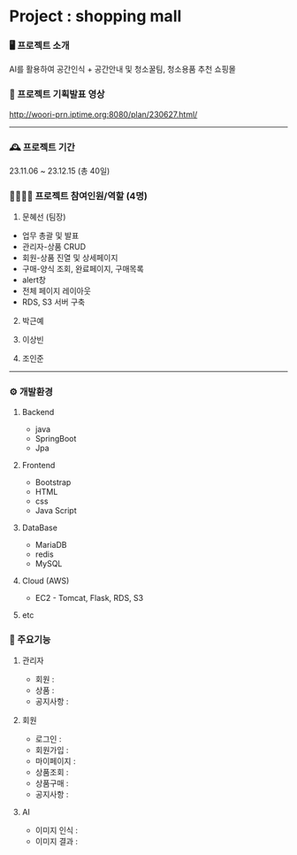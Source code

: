 # Project : shopping mall

### 🖥️ 프로젝트 소개
AI를 활용하여 공간인식 + 공간안내 및 청소꿀팀, 청소용품 추천 쇼핑몰


### 🎥 프로젝트 기획발표 영상
<http://woori-prn.iptime.org:8080/plan/230627.html/>

---

### 🕰 프로젝트 기간
23.11.06 ~ 23.12.15 (총 40일)


### 👨‍👨‍👧‍👧 프로젝트 참여인원/역할 (4명)
1. 문혜선 (팀장)
  * 업무 총괄 및 발표
  * 관리자-상품 CRUD
  * 회원-상품 진열 및 상세페이지
  * 구매-양식 조회, 완료페이지, 구매목록
  * alert창
  * 전체 페이지 레이아웃
  * RDS, S3 서버 구축
  
2. 박근예
  
3. 이상빈
  
4. 조인준

---

### ⚙ 개발환경
1. Backend
   * java
   * SpringBoot
   * Jpa
   
2. Frontend
     * Bootstrap
     * HTML
     * css
     * Java Script

3. DataBase
     * MariaDB
     * redis
     * MySQL
   
4. Cloud (AWS)
     * EC2 - Tomcat, Flask, RDS, S3
       
   
5. etc
   
   


### 📌 주요기능
1. 관리자
     * 회원 :
     * 상품 :
     * 공지사항 :
   
2. 회원
     * 로그인 :
     * 회원가입 :
     * 마이페이지 :
     * 상품조회 :
     * 상품구매 :
     * 공지사항 :

3. AI
     * 이미지 인식 :
     * 이미지 결과 : 

